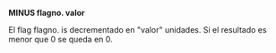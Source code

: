 **MINUS flagno. valor**

El flag flagno. is decrementado en "valor" unidades. Si el resultado es menor que 0 se queda en 0.